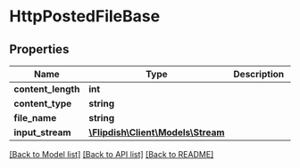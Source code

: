 # HttpPostedFileBase

## Properties
Name | Type | Description | Notes
------------ | ------------- | ------------- | -------------
**content_length** | **int** |  | [optional] 
**content_type** | **string** |  | [optional] 
**file_name** | **string** |  | [optional] 
**input_stream** | [**\Flipdish\\Client\Models\Stream**](Stream.md) |  | [optional] 

[[Back to Model list]](../README.md#documentation-for-models) [[Back to API list]](../README.md#documentation-for-api-endpoints) [[Back to README]](../README.md)


